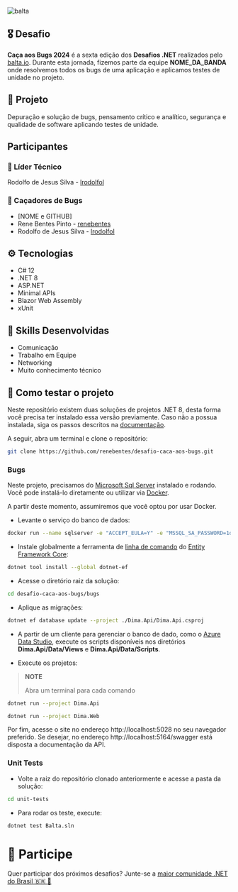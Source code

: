 ![balta](https://baltaio.blob.core.windows.net/static/images/dark/balta-logo.svg) <!-- markdownlint-disable-line first-line-heading-->

## 🎖️ Desafio

**Caça aos Bugs 2024** é a sexta edição dos **Desafios .NET** realizados pelo [balta.io](https://balta.io). Durante esta jornada, fizemos parte da equipe **NOME_DA_BANDA** onde resolvemos todos os bugs de uma aplicação e aplicamos testes de unidade no projeto.

## 📱 Projeto

Depuração e solução de bugs, pensamento crítico e analítico, segurança e qualidade de software aplicando testes de unidade.

## Participantes

### 🚀 Líder Técnico

Rodolfo de Jesus Silva - [lrodolfol](https://github.com/lrodolfol)

### 👻 Caçadores de Bugs

- [NOME e GITHUB]
- Rene Bentes Pinto - [renebentes](https://github.com/renebentes)
- Rodolfo de Jesus Silva - [lrodolfol](https://github.com/lrodolfol)

## ⚙️ Tecnologias

- C# 12
- .NET 8
- ASP.NET
- Minimal APIs
- Blazor Web Assembly
- xUnit

## 🥋 Skills Desenvolvidas

- Comunicação
- Trabalho em Equipe
- Networking
- Muito conhecimento técnico

## 🧪 Como testar o projeto

Neste repositório existem duas soluções de projetos .NET 8, desta forma você precisa ter instalado essa versão previamente. Caso não a possua instalada, siga os passos descritos na [documentação](https://dot.net).

A seguir, abra um terminal e clone o repositório:

```bash
git clone https://github.com/renebentes/desafio-caca-aos-bugs.git
```

### Bugs

Neste projeto, precisamos do [Microsoft Sql Server](https://www.microsoft.com/sql-server/sql-server-downloads) instalado e rodando. Você pode instalá-lo diretamente ou utilizar via [Docker](https://www.docker.com/get-started/).

A partir deste momento, assumiremos que você optou por usar Docker.

- Levante o serviço do banco de dados:

```bash
docker run --name sqlserver -e "ACCEPT_EULA=Y" -e "MSSQL_SA_PASSWORD=1q2w3e4r@#$" -p 1433:1433 -d mcr.microsoft.com/mssql/server:2022-latest
```

- Instale globalmente a ferramenta de [linha de comando](https://learn.microsoft.com/ef/core/cli/dotnet) do [Entity Framework Core](https://learn.microsoft.com/ef/core/):

```bash
dotnet tool install --global dotnet-ef
```

- Acesse o diretório raiz da solução:

```bash
cd desafio-caca-aos-bugs/bugs
```

- Aplique as migrações:

```bash
dotnet ef database update --project ./Dima.Api/Dima.Api.csproj
```

- A partir de um cliente para gerenciar o banco de dado, como o [Azure Data Studio](https://learn.microsoft.com/azure-data-studio/download-azure-data-studio), execute os scripts disponíveis nos diretórios **Dima.Api/Data/Views** e **Dima.Api/Data/Scripts**.

- Execute os projetos:

> **NOTE**
>
> Abra um terminal para cada comando

```bash
dotnet run --project Dima.Api
```

```bash
dotnet run --project Dima.Web
```

Por fim, acesse o site no endereço http://localhost:5028 no seu navegador preferido. Se desejar, no endereço http://localhost:5164/swagger está disposta a documentação da API.

### Unit Tests

- Volte a raiz do repositório clonado anteriormente e acesse a pasta da solução:

```bash
cd unit-tests
```

- Para rodar os teste, execute:

```bash
dotnet test Balta.sln
```

# 💜 Participe

Quer participar dos próximos desafios? Junte-se a [maior comunidade .NET do Brasil 🇧🇷 💜](https://balta.io/discord)
